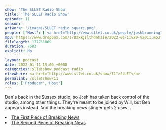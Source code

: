 ```yaml
---
show: 'The SLLET Radio Show'
title: 'The SLLET Radio Show'
episode: 11
season: 
artwork: '/images/SLLET radio square.png'
people: ['Host': ['<a href="http://www.sllet.co.uk/people/joshbrunning">Josh Brunning</a>', '<a href="http://www.sllet.co.uk/people/danjellicoe">Dan Jellicoe</a>'],'Guests':'<a href="http://www.sllet.co.uk/people/bensams">Ben Sams</a>']
mp3: https://www.dropbox.com/s/8zkkgslthdnkzze/2022-01-11%20-%2011.mp3?raw=1
filelength: 177761809
duration: 7603
explicit: No

layout: podcast
date: 2022-01-11 15:00 +0000
categories: slletshow podcast radio
elsewhere: <a href="http://www.sllet.co.uk/show/11">SLLET</a>
permalink: /slletshow/11
roles: ['Producer','Host']
---
```


Dan's back in the Sussex studio, so Josh has taken back control of the studio, among other things. They're meant to be joined by Will, but Ben appears instead. And the breaking news stinger gets 2 uses...

<li><a href="https://www.instagram.com/p/CYmMj1isVD4/">The First Piece of Breaking News</a></li>
<li><a href="https://www.derbytelegraph.co.uk/news/derby-news/plans-reveal-fake-bricks-cover-6473064">The Second Piece of Breaking News</a></li>
